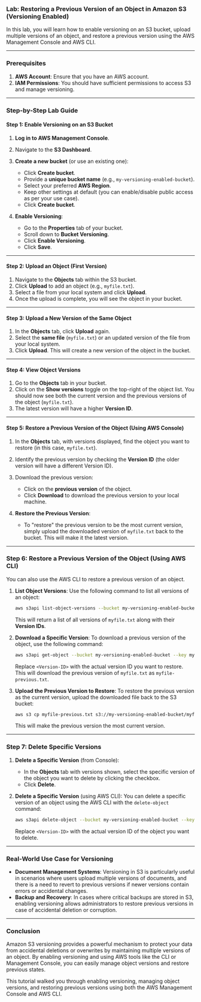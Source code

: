 ### **Lab: Restoring a Previous Version of an Object in Amazon S3 (Versioning Enabled)**

In this lab, you will learn how to enable versioning on an S3 bucket, upload multiple versions of an object, and restore a previous version using the AWS Management Console and AWS CLI.

---

### **Prerequisites**

1. **AWS Account**: Ensure that you have an AWS account.
2. **IAM Permissions**: You should have sufficient permissions to access S3 and manage versioning.

---

### **Step-by-Step Lab Guide**

#### **Step 1: Enable Versioning on an S3 Bucket**

1. **Log in to AWS Management Console**.
2. Navigate to the **S3 Dashboard**.
3. **Create a new bucket** (or use an existing one):
   - Click **Create bucket**.
   - Provide a **unique bucket name** (e.g., `my-versioning-enabled-bucket`).
   - Select your preferred **AWS Region**.
   - Keep other settings at default (you can enable/disable public access as per your use case).
   - Click **Create bucket**.

4. **Enable Versioning**:
   - Go to the **Properties** tab of your bucket.
   - Scroll down to **Bucket Versioning**.
   - Click **Enable Versioning**.
   - Click **Save**.

---

#### **Step 2: Upload an Object (First Version)**

1. Navigate to the **Objects** tab within the S3 bucket.
2. Click **Upload** to add an object (e.g., `myfile.txt`).
3. Select a file from your local system and click **Upload**.
4. Once the upload is complete, you will see the object in your bucket.

---

#### **Step 3: Upload a New Version of the Same Object**

1. In the **Objects** tab, click **Upload** again.
2. Select the **same file** (`myfile.txt`) or an updated version of the file from your local system.
3. Click **Upload**. This will create a new version of the object in the bucket.

---

#### **Step 4: View Object Versions**

1. Go to the **Objects** tab in your bucket.
2. Click on the **Show versions** toggle on the top-right of the object list. You should now see both the current version and the previous versions of the object (`myfile.txt`).
3. The latest version will have a higher **Version ID**.

---

#### **Step 5: Restore a Previous Version of the Object (Using AWS Console)**

1. In the **Objects** tab, with versions displayed, find the object you want to restore (in this case, `myfile.txt`).
2. Identify the previous version by checking the **Version ID** (the older version will have a different Version ID).
3. Download the previous version:
   - Click on the **previous version** of the object.
   - Click **Download** to download the previous version to your local machine.

4. **Restore the Previous Version**:
   - To "restore" the previous version to be the most current version, simply upload the downloaded version of `myfile.txt` back to the bucket. This will make it the latest version.

---

### **Step 6: Restore a Previous Version of the Object (Using AWS CLI)**

You can also use the AWS CLI to restore a previous version of an object.

1. **List Object Versions**:
   Use the following command to list all versions of an object:
   
   ```bash
   aws s3api list-object-versions --bucket my-versioning-enabled-bucket --prefix myfile.txt
   ```

   This will return a list of all versions of `myfile.txt` along with their **Version IDs**.

2. **Download a Specific Version**:
   To download a previous version of the object, use the following command:

   ```bash
   aws s3api get-object --bucket my-versioning-enabled-bucket --key myfile.txt --version-id <Version-ID> myfile-previous.txt
   ```

   Replace `<Version-ID>` with the actual version ID you want to restore. This will download the previous version of `myfile.txt` as `myfile-previous.txt`.

3. **Upload the Previous Version to Restore**:
   To restore the previous version as the current version, upload the downloaded file back to the S3 bucket:

   ```bash
   aws s3 cp myfile-previous.txt s3://my-versioning-enabled-bucket/myfile.txt
   ```

   This will make the previous version the most current version.

---

### **Step 7: Delete Specific Versions**

1. **Delete a Specific Version** (from Console):
   - In the **Objects** tab with versions shown, select the specific version of the object you want to delete by clicking the checkbox.
   - Click **Delete**.

2. **Delete a Specific Version** (using AWS CLI):
   You can delete a specific version of an object using the AWS CLI with the `delete-object` command:

   ```bash
   aws s3api delete-object --bucket my-versioning-enabled-bucket --key myfile.txt --version-id <Version-ID>
   ```

   Replace `<Version-ID>` with the actual version ID of the object you want to delete.

---

### **Real-World Use Case for Versioning**

- **Document Management Systems**: Versioning in S3 is particularly useful in scenarios where users upload multiple versions of documents, and there is a need to revert to previous versions if newer versions contain errors or accidental changes.
- **Backup and Recovery**: In cases where critical backups are stored in S3, enabling versioning allows administrators to restore previous versions in case of accidental deletion or corruption.

---

### **Conclusion**

Amazon S3 versioning provides a powerful mechanism to protect your data from accidental deletions or overwrites by maintaining multiple versions of an object. By enabling versioning and using AWS tools like the CLI or Management Console, you can easily manage object versions and restore previous states.

This tutorial walked you through enabling versioning, managing object versions, and restoring previous versions using both the AWS Management Console and AWS CLI.

